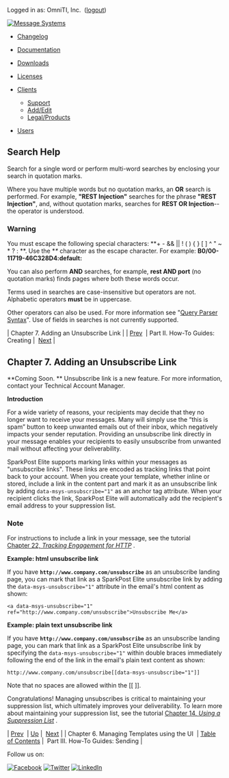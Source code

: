 Logged in as: OmniTI, Inc.  ([logout](https://support.messagesystems.com/logout.php))

[![Message Systems](https://support.messagesystems.com/images/ms-white205.png)](https://support.messagesystems.com/start.php) 

*   [Changelog](https://support.messagesystems.com/start.php?show=changelog)
*   [Documentation](https://support.messagesystems.com/docs/)
*   [Downloads](https://support.messagesystems.com/start.php)

*   [Licenses](https://support.messagesystems.com/license_summary.php)
*   <a href="">Clients</a>
    *   [Support](https://support.messagesystems.com/cs.php)
    *   [Add/Edit](https://support.messagesystems.com/edit_client.php)
    *   [Legal/Products](https://support.messagesystems.com/edit_products.php)
*   [Users](https://support.messagesystems.com/edit_customer.php)

## Search Help

Search for a single word or perform multi-word searches by enclosing your search in quotation marks.

Where you have multiple words but no quotation marks, an **OR** search is performed. For example, **"REST Injection"** searches for the phrase **"REST Injection"**, and, without quotation marks, searches for **REST OR Injection**--the operator is understood.

### Warning

You must escape the following special characters: **+ - && || ! ( ) { } [ ] ^ " ~ * ? : \**. Use the **\** character as the escape character. For example: **B0/00-11719-46C328D4\:default\:**

You can also perform **AND** searches, for example, **rest AND port** (no quotation marks) finds pages where both these words occur.

Terms used in searches are case-insensitive but operators are not. Alphabetic operators **must** be in uppercase.

Other operators can also be used. For more information see "[Query Parser Syntax](https://lucene.apache.org/core/old_versioned_docs/versions/3_0_0/queryparsersyntax.html)". Use of fields in searches is not currently supported.

| Chapter 7. Adding an Unsubscribe Link |
| [Prev](templates.ui.php)  | Part II. How-To Guides: Creating |  [Next](p.sending.php) |

## Chapter 7. Adding an Unsubscribe Link

**Coming Soon. ** Unsubscribe link is a new feature. For more information, contact your Technical Account Manager.

**Introduction**

For a wide variety of reasons, your recipients may decide that they no longer want to receive your messages. Many will simply use the “this is spam” button to keep unwanted emails out of their inbox, which negatively impacts your sender reputation. Providing an unsubscribe link directly in your message enables your recipients to easily unsubscribe from unwanted mail without affecting your deliverability.

SparkPost Elite supports marking links within your messages as "unsubscribe links". These links are encoded as tracking links that point back to your account. When you create your template, whether inline or stored, include a link in the content part and mark it as an unsubscribe link by adding `data-msys-unsubscribe="1"` as an anchor tag attribute. When your recipient clicks the link, SparkPost Elite will automatically add the recipient's email address to your suppression list.

### Note

For instructions to include a link in your message, see the tutorial [Chapter 22, *Tracking Engagement for HTTP*](getting.started.engage.php "Chapter 22. Tracking Engagement for HTTP") .

**Example: html unsubscribe link** 

If you have **`http://www.company.com/unsubscribe`** as an unsubscribe landing page, you can mark that link as a SparkPost Elite unsubscribe link by adding the `data-msys-unsubscribe="1"` attribute in the email's html content as shown:

`<a data-msys-unsubscribe="1" ref="http://www.company.com/unsubscribe">Unsubscribe Me</a>`

**Example: plain text unsubscribe link** 

If you have **`http://www.company.com/unsubscribe`** as an unsubscribe landing page, you can mark that link as a SparkPost Elite unsubscribe link by specifying the `data-msys-unsubscribe="1"` within double braces immediately following the end of the link in the email's plain text content as shown:

`http://www.company.com/unsubscribe[[data-msys-unsubscribe="1"]]`

Note that no spaces are allowed within the [[ ]].

Congratulations! Managing unsubscribes is critical to maintaining your suppression list, which ultimately improves your deliverability. To learn more about maintaining your suppression list, see the tutorial [Chapter 14, *Using a Suppression List*](getting.started.suppression.php "Chapter 14. Using a Suppression List") .

| [Prev](templates.ui.php)  | [Up](p.creating.php) |  [Next](p.sending.php) |
| Chapter 6. Managing Templates using the UI  | [Table of Contents](index.php) |  Part III. How-To Guides: Sending |

Follow us on:

[![Facebook](https://support.messagesystems.com/images/icon-facebook.png)](http://www.facebook.com/messagesystems) [![Twitter](https://support.messagesystems.com/images/icon-twitter.png)](http://twitter.com/#!/MessageSystems) [![LinkedIn](https://support.messagesystems.com/images/icon-linkedin.png)](http://www.linkedin.com/company/message-systems)